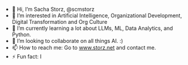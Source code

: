- 👋 Hi, I’m Sacha Storz, @scmstorz
- 👀 I’m interested in Artificial Intelligence, Organizational Development, Digital Transformation and Org Culture
- 🌱 I’m currently learning a lot about LLMs, ML, Data Analytics, and Python.
- 💞️ I’m looking to collaborate on all things AI. :) 
- 📫 How to reach me: Go to www.storz.net and contact me.
- ⚡ Fun fact: I 

<!---
scmstorz/scmstorz is a ✨ special ✨ repository because its `README.md` (this file) appears on your GitHub profile.
You can click the Preview link to take a look at your changes.
--->
